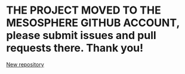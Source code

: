 # THE PROJECT MOVED TO THE MESOSPHERE GITHUB ACCOUNT, please submit issues and pull requests there. Thank you!
[New repository](/mesosphere/bun)
